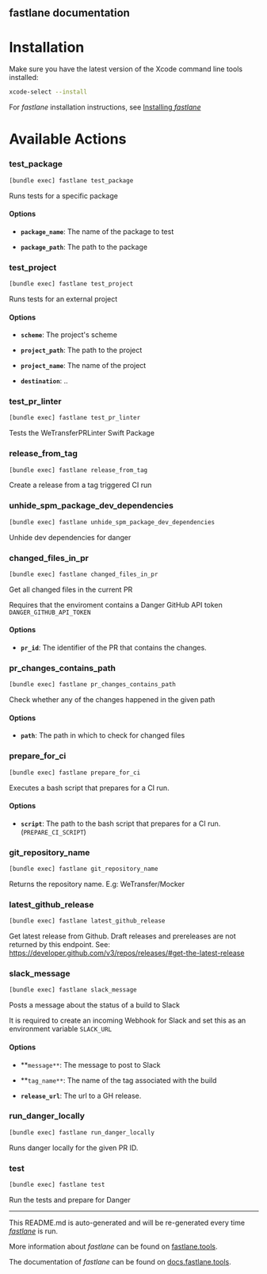 fastlane documentation
----

# Installation

Make sure you have the latest version of the Xcode command line tools installed:

```sh
xcode-select --install
```

For _fastlane_ installation instructions, see [Installing _fastlane_](https://docs.fastlane.tools/#installing-fastlane)

# Available Actions

### test_package

```sh
[bundle exec] fastlane test_package
```

Runs tests for a specific package



#### Options

 * **`package_name`**: The name of the package to test

 * **`package_path`**: The path to the package



### test_project

```sh
[bundle exec] fastlane test_project
```

Runs tests for an external project



#### Options

 * **`scheme`**: The project's scheme

 * **`project_path`**: The path to the project

 * **`project_name`**: The name of the project

 * **`destination`**: ..

### test_pr_linter

```sh
[bundle exec] fastlane test_pr_linter
```

Tests the WeTransferPRLinter Swift Package

### release_from_tag

```sh
[bundle exec] fastlane release_from_tag
```

Create a release from a tag triggered CI run

### unhide_spm_package_dev_dependencies

```sh
[bundle exec] fastlane unhide_spm_package_dev_dependencies
```

Unhide dev dependencies for danger

### changed_files_in_pr

```sh
[bundle exec] fastlane changed_files_in_pr
```

Get all changed files in the current PR

Requires that the enviroment contains a Danger GitHub API token `DANGER_GITHUB_API_TOKEN`



#### Options

 * **`pr_id`**: The identifier of the PR that contains the changes.



### pr_changes_contains_path

```sh
[bundle exec] fastlane pr_changes_contains_path
```

Check whether any of the changes happened in the given path



#### Options

 * **`path`**: The path in which to check for changed files



### prepare_for_ci

```sh
[bundle exec] fastlane prepare_for_ci
```

Executes a bash script that prepares for a CI run.



#### Options

 * **`script`**: The path to the bash script that prepares for a CI run. (`PREPARE_CI_SCRIPT`)



### git_repository_name

```sh
[bundle exec] fastlane git_repository_name
```

Returns the repository name. E.g: WeTransfer/Mocker

### latest_github_release

```sh
[bundle exec] fastlane latest_github_release
```

Get latest release from Github. Draft releases and prereleases are not returned by this endpoint. See: https://developer.github.com/v3/repos/releases/#get-the-latest-release

### slack_message

```sh
[bundle exec] fastlane slack_message
```

Posts a message about the status of a build to Slack

It is required to create an incoming Webhook for Slack and set this as an environment variable `SLACK_URL`



#### Options

 * **`message**`: The message to post to Slack

 * **`tag_name**`: The name of the tag associated with the build

 * **`release_url`**: The url to a GH release.



### run_danger_locally

```sh
[bundle exec] fastlane run_danger_locally
```

Runs danger locally for the given PR ID.

### test

```sh
[bundle exec] fastlane test
```

Run the tests and prepare for Danger

----

This README.md is auto-generated and will be re-generated every time [_fastlane_](https://fastlane.tools) is run.

More information about _fastlane_ can be found on [fastlane.tools](https://fastlane.tools).

The documentation of _fastlane_ can be found on [docs.fastlane.tools](https://docs.fastlane.tools).
